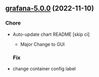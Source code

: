 

## [grafana-5.0.0](https://github.com/truecharts/charts/compare/grafana-4.0.91...grafana-5.0.0) (2022-11-10)

### Chore

- Auto-update chart README [skip ci]
  - Major Change to GUI
  
  ### Fix

- change container config label
  
  